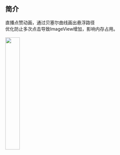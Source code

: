 ## 简介
直播点赞动画，通过贝塞尔曲线画出悬浮路径<br/>
优化防止多次点击导致ImageView增加，影响内存占用。
<br/>
<br/>
<img src="https://aicode-pan.oss-cn-beijing.aliyuncs.com/Screenrecording_20180816_100049.gif?Expires=1592104747&OSSAccessKeyId=TMP.3KkA3dfp43rCKSmNcdg39XePEiM6M3ZkHjTxMU4BhCMueton8oFXr4BPa4yVR2mbYxJam7d4g5piiw826hhZUMTpuJfutj&Signature=%2BPYyvn%2BlNy2VCuTqF9m34qodmYA%3D" align="center" width="30%" />
